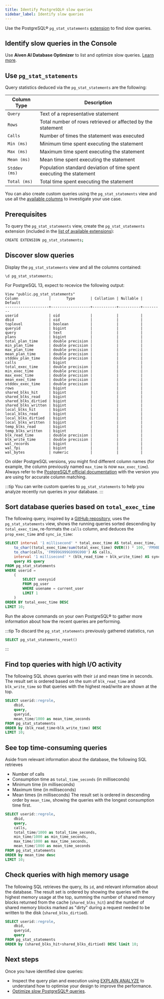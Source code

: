 ```yaml
---
title: Identify PostgreSQL® slow queries
sidebar_label: Identify slow queries
---
```


Use the PostgreSQL® `pg_stat_statements` [extension](https://www.postgresql.org/docs/current/pgstatstatements.html) to find slow queries.

## Identify slow queries in the Console

Use **Aiven AI Database Optimizer** to list and optimize slow queries.
[Learn more](/docs/products/postgresql/howto/optimize-pg-slow-queries).

## Use `pg_stat_statements`

Query statistics deduced via the `pg_stat_statements` are the following:

| Column Type   | Description                                                         |
| ------------- | ------------------------------------------------------------------- |
| `Query`       | Text of a representative statement                                  |
| `Rows`        | Total number of rows retrieved or affected by the statement         |
| `Calls`       | Number of times the statement was executed                          |
| `Min (ms)`    | Minimum time spent executing the statement                          |
| `Max (ms)`    | Maximum time spent executing the statement                          |
| `Mean (ms)`   | Mean time spent executing the statement                             |
| `Stddev (ms)` | Population standard deviation of time spent executing the statement |
| `Total (ms)`  | Total time spent executing the statement                            |

You can also create custom queries using the `pg_stat_statements` view
and use
all the [available columns](https://www.postgresql.org/docs/current/pgstatstatements.html)
to investigate your use case.

## Prerequisites

To query the `pg_stat_statements` view, create the `pg_stat_statements` extension
(included in the
[list of available extensions](/docs/products/postgresql/reference/list-of-extensions)):

```bash
CREATE EXTENSION pg_stat_statements;
```

## Discover slow queries

Display the `pg_stat_statements` view and all the columns contained:

```shell
\d pg_stat_statements;
```

For PostgreSQL 13, expect to recevice the following output:

```text
View "public.pg_stat_statements"
Column              |       Type       | Collation | Nullable | Default
--------------------+------------------+-----------+----------+---------
userid              | oid              |           |          |
dbid                | oid              |           |          |
toplevel            | boolean          |           |          |
queryid             | bigint           |           |          |
query               | text             |           |          |
plans               | bigint           |           |          |
total_plan_time     | double precision |           |          |
min_plan_time       | double precision |           |          |
max_plan_time       | double precision |           |          |
mean_plan_time      | double precision |           |          |
stddev_plan_time    | double precision |           |          |
calls               | bigint           |           |          |
total_exec_time     | double precision |           |          |
min_exec_time       | double precision |           |          |
max_exec_time       | double precision |           |          |
mean_exec_time      | double precision |           |          |
stddev_exec_time    | double precision |           |          |
rows                | bigint           |           |          |
shared_blks_hit     | bigint           |           |          |
shared_blks_read    | bigint           |           |          |
shared_blks_dirtied | bigint           |           |          |
shared_blks_written | bigint           |           |          |
local_blks_hit      | bigint           |           |          |
local_blks_read     | bigint           |           |          |
local_blks_dirtied  | bigint           |           |          |
local_blks_written  | bigint           |           |          |
temp_blks_read      | bigint           |           |          |
temp_blks_written   | bigint           |           |          |
blk_read_time       | double precision |           |          |
blk_write_time      | double precision |           |          |
wal_records         | bigint           |           |          |
wal_fpi             | bigint           |           |          |
wal_bytes           | numeric          |           |          |
```

On older PostgreSQL versions, you might find different column names (for example,
the column previously named `max_time` is now `max_exec_time`). Always
refer to the [PostgreSQL® official
documentation](https://www.postgresql.org/docs/current/pgstatstatements.html)
with the version you are using for accurate column matching.

:::tip
You can write custom queries to `pg_stat_statements` to help you analyze
recently run queries in your database.
:::

## Sort database queries based on `total_exec_time`

The following query, inspired by a
[GitHub repository](https://github.com/heroku/heroku-pg-extras/blob/ece431777dd34ff6c2a8dfb790b24db99f114165/commands/outliers.js),
uses the `pg_stat_statements` view, shows the running queries sorted descending by
`total_exec_time`, re-formats the `calls` column, and deduces the `prop_exec_time` and
`sync_io_time`:

```sql
SELECT interval '1 millisecond' * total_exec_time AS total_exec_time,
    to_char((total_exec_time/sum(total_exec_time) OVER()) * 100, 'FM90D0') || '%'  AS prop_exec_time,
    to_char(calls, 'FM999G999G999G990') AS calls,
    interval '1 millisecond' * (blk_read_time + blk_write_time) AS sync_io_time,
    query AS query
FROM pg_stat_statements
WHERE userid =
    (
        SELECT usesysid
        FROM pg_user
        WHERE usename = current_user
        LIMIT 1
    )
ORDER BY total_exec_time DESC
LIMIT 10;
```

Run the above commands on your own PostgreSQL® to gather more information about how the
recent queries are performing.

:::tip
To discard the `pg_stat_statements` previously gathered statistics, run

```sql
SELECT pg_stat_statements_reset()
```

:::

## Find top queries with high I/O activity

The following SQL shows queries with their `id` and mean time in
seconds. The result set is ordered based on the sum of `blk_read_time`
and `blk_write_time` so that queries with the highest read/write
are shown at the top.

```sql
SELECT userid::regrole,
    dbid,
    query,
    queryid,
    mean_time/1000 as mean_time_seconds
FROM pg_stat_statements
ORDER by (blk_read_time+blk_write_time) DESC
LIMIT 10;
```

## See top time-consuming queries

Aside from relevant information about the database, the following SQL
retrieves

- Number of calls
- Consumption time as `total_time_seconds` (in milliseconds)
- Minimum time (in milliseconds)
- Maximum time (in milliseconds)
- Mean times (in milliseconds)
The result set is ordered in descending order by `mean_time`, showing the queries with
the longest consumption time first.

```sql
SELECT userid::regrole,
    dbid,
    query,
    calls,
    total_time/1000 as total_time_seconds,
    min_time/1000 as min_time_seconds,
    max_time/1000 as max_time_seconds,
    mean_time/1000 as mean_time_seconds
FROM pg_stat_statements
ORDER by mean_time desc
LIMIT 10;
```

## Check queries with high memory usage

The following SQL retrieves the query, its `id`, and relevant
information about the database. The result set is ordered
by showing the queries with the highest memory usage at the top, summing
the number of shared memory blocks returned from the cache
(`shared_blks_hit`) and the number of shared memory blocks marked as
\"dirty\" during a request needed to be written to the disk (`shared_blks_dirtied`).

```sql
SELECT userid::regrole,
    dbid,
    queryid,
    query
FROM pg_stat_statements
ORDER by (shared_blks_hit+shared_blks_dirtied) DESC limit 10;
```

## Next steps

Once you have identified slow queries:

- Inspect the query plan and execution using
  [EXPLAIN ANALYZE](https://www.postgresql.org/docs/current/using-explain.html) to
  understand how to optimise your design to improve the performance.
- [Optimize slow PostgreSQL® queries](/docs/products/postgresql/howto/optimize-pg-slow-queries).
